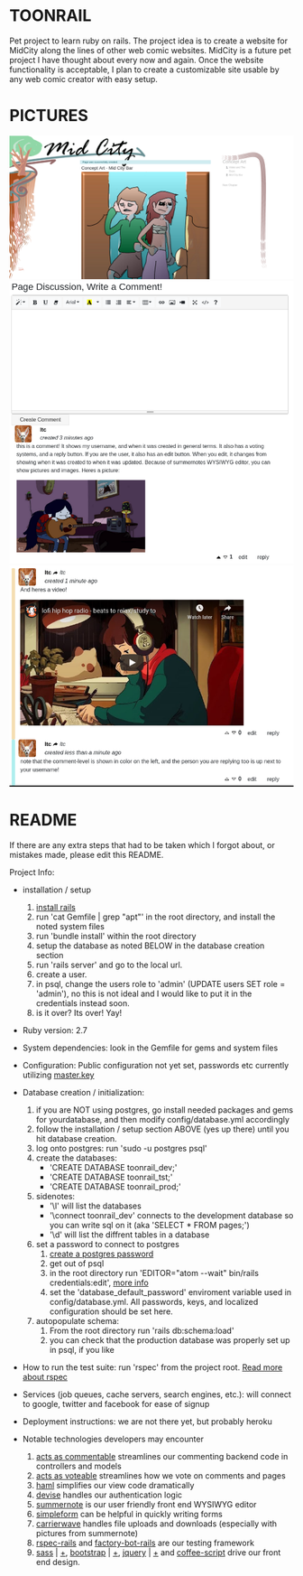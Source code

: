 # TOONRAIL
Pet project to learn ruby on rails. The project idea is to create a website for MidCity along the lines of other web comic websites. MidCity is a future pet project I have thought about every now and again. Once the website functionality is acceptable, I plan to create a customizable site usable by any web comic creator with easy setup.

# PICTURES
![main-page](.pics/main-page.png)
![write-coms](.pics/write_a_comment.png)
![coms2](.pics/comments-2.png)

# README

If there are any extra steps that had to be taken which I forgot about, or mistakes made, please edit this README.

Project Info:

* installation / setup
  1. [install rails](http://www.installrails.com/)
  2. run 'cat Gemfile | grep "apt"' in the root directory, and install the noted system files
  3. run 'bundle install' within the root directory
  4. setup the database as noted BELOW in the database creation section
  5. run 'rails server' and go to the local url.
  6. create a user.
  7. in psql, change the users role to 'admin' (UPDATE users SET role = 'admin'), no this is not ideal and I would like to put it in the credentials instead soon.
  8. is it over? Its over! Yay!

* Ruby version: 2.7

* System dependencies: look in the Gemfile for gems and system files

* Configuration: Public configuration not yet set, passwords etc currently utilizing [master.key](https://medium.com/@thorntonbrenden/rails-and-the-legendary-master-key-15c8be7799f1)

* Database creation / initialization:
  1. if you are NOT using postgres, go install needed packages and gems for yourdatabase, and then modify config/database.yml accordingly
  2. follow the installation / setup section ABOVE (yes up there) until you hit database creation.
  3. log onto postgres: run 'sudo -u postgres psql'
  4. create the databases:
      - 'CREATE DATABASE toonrail_dev;'
      - 'CREATE DATABASE toonrail_tst;'
      - 'CREATE DATABASE toonrail_prod;'
  5. sidenotes:
      - '\l' will list the databases
      - '\connect toonrail_dev' connects to the development database so you can write sql on it (aka 'SELECT * FROM pages;')
      - '\d' will list the diffrent tables in a database
  6. set a password to connect to postgres
      1. [create a postgres password](https://www.postgresqltutorial.com/postgresql-change-password/)
      2. get out of psql
      3. in the root directory run 'EDITOR="atom --wait" bin/rails credentials:edit', [more info](https://medium.com/@thorntonbrenden/rails-and-the-legendary-master-key-15c8be7799f1)
      4. set the 'database_default_password' enviroment variable used in config/database.yml. All passwords, keys, and localized configuration should be set here.
  7. autopopulate schema: 
      1. From the root directory run 'rails db:schema:load'
      2. you can check that the production database was properly set up in psql, if you like

* How to run the test suite: run 'rspec' from the project root. [Read more about rspec](https://github.com/rspec/rspec)

* Services (job queues, cache servers, search engines, etc.): will connect to google, twitter and facebook for ease of signup

* Deployment instructions: we are not there yet, but probably heroku

* Notable technologies developers may encounter
  1. [acts as commentable](https://github.com/jackdempsey/acts_as_commentable) streamlines our commenting backend code in controllers and models
  2. [acts as voteable](https://github.com/ryanto/acts_as_votable) streamlines how we vote on comments and pages
  3. [haml](https://github.com/haml/haml-rails) simplifies our view code dramatically
  4. [devise](https://github.com/heartcombo/devise) handles our authentication logic
  5. [summernote](https://summernote.org/) is our user friendly front end WYSIWYG editor
  6. [simpleform](https://github.com/heartcombo/simple_form) can be helpful in quickly writing forms
  7. [carrierwave](https://github.com/carrierwaveuploader/carrierwave) handles file uploads and downloads (especially with pictures from summernote)
  8. [rspec-rails](https://github.com/rspec/rspec-rails) and [factory-bot-rails](https://github.com/thoughtbot/factory_bot_rails) are our testing framework
  9. [sass](https://github.com/rails/sass-rails) | [+](https://sass-lang.com/), [bootstrap](https://github.com/twbs/bootstrap-rubygem) | [+](https://getbootstrap.com/docs/4.1/getting-started/introduction/), [jquery](https://github.com/rails/jquery-rails) | [+](https://api.jquery.com/category/selectors/) and [coffee-script](https://coffeescript.org/) drive our front end design.
  
